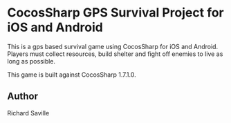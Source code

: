 CocosSharp GPS Survival Project for iOS and Android
====================================

This is a gps based survival game using CocosSharp for iOS and Android. Players must collect resources, build shelter and fight off enemies to live as long as possible.

This game is built against CocosSharp 1.7.1.0.

Author
------

Richard Saville
